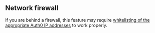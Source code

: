 ## Network firewall

If you are behind a firewall, this feature may require [whitelisting of the appropriate Auth0 IP addresses](/guides/ip-whitelist) to work properly.
